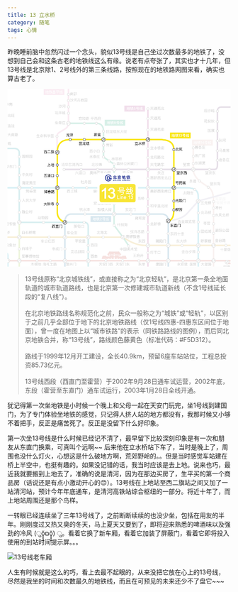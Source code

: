```yaml
---
title: 13 立水桥
category: 随笔
tags: 心情
---
```


昨晚睡前脑中忽然闪过一个念头，貌似13号线是自己坐过次数最多的地铁了，没想到自己会和这条古老的地铁线这么有缘。说老有点夸张了，其实也才十几年，但13号线是北京除1、2号线外的第三条线路，按照现在的地铁路网图来看，确实也算古老了。
<!--more-->

![13号线路图](/img/2019-04-25-01.png)

> 13号线原称“北京城铁线”，或直接称之为“北京轻轨”，是北京第一条全地面轨道的城市轨道路线，也是北京第一次修建城市轨道新线（不含1号线延长段的“复八线”）。<br><br>
在北京地铁路线名称规范化之前，民众一般称之为“城铁”或“轻轨”，以区别于之前几乎全部位于地下的北京地铁路线（仅1号线四惠-四惠东区间位于地面），曾一度在地图上以“城市铁路”的表示（同铁路路线的图例），而后同北京地铁合并，称“13号线”，路线颜色藤黄色（标准代码：#F5D312）。<br><br>
路线于1999年12月开工建设，全长40.9km，预留6座车站站位，工程总投资85.73亿元。<br><br>
13号线西段（西直门至霍营）于2002年9月28日通车试运营，2002年底，东段（霍营至东直门）通车试运行，2003年1月28日全线开通。

犹记得第一次坐地铁是小时候一个晚上和父母一起在天安门玩完，坐1号线到建国门，为了专门体验坐地铁的感觉，只记得人挤人站的地方都没有，我那时候又小够不着把手，反正是痛苦死了。反正是没留下什么好印象。

第一次坐13号线是什么时候已经记不清了，最早留下比较深刻印象是有一次和朋友从东直门换乘，可真叫个远啊~~ 后来他在立水桥站下车了，当时是晚上了，周围也没什么灯火，心想这是什么破地方啊，荒郊野岭的。。但是当时感觉车站建在桥上半空中，也挺有趣的。如果没记错的话，我当时应该是去上地。说来也巧，最近我就要搬到上地去了，准确的说是清河，因为在那边买房了，生平买的第一个商品房（话说还是有点小激动开心的😊）。13号线在上地站至西二旗站之间又加了一站清河站，预计今年年底通车，是清河高铁站综合枢纽的一部分。将近十年了，而上地站周围还是那个鸟样。

一转眼已经连续坐了三年13号线了，之前断断续续的也没少坐，包括在用友的半年。刚刚度过又热又臭的冬天，马上夏天又要到了，即将迎来熟悉的啤酒味以及强劲的冷风 (ुŏ̥̥̥̥םŏ̥̥̥̥) ु。看着它换了新车厢，看着它加装了屏蔽门，看着它即将投入使用的到站时间提示屏。。。

![13号线老车厢](/img/2019-04-25-02.png)

人生有时候就是这么的巧，看上去最不起眼的，从来没把它放在心上的13号线，尽然是我坐的时间和次数最久的地铁线，而且在可预见的未来还少不了盘它~~~